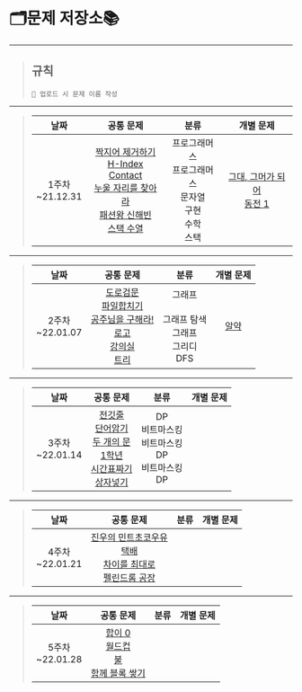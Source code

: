 # **🗂문제 저장소📚**
----------
>## 규칙
>```
>📢 업로드 시 문제 이름 작성
>```
---------
>|**날짜**|**공통 문제**|**분류**|**개별 문제**
>|:----:|:-----:|:-----:|:-----:|
>|1주차</br>~21.12.31|[짝지어 제거하기]<br>[H-Index]<br>[Contact]<br>[누울 자리를 찾아라]<br>[패션왕 신해빈]<br>[스택 수열]<br>|프로그래머스<br>프로그래머스<br>문자열<br>구현<br>수학<br>스택<br>|[그대, 그머가 되어]<br>[동전 1]|

[짝지어 제거하기]:https://programmers.co.kr/learn/courses/30/lessons/12973
[H-Index]:https://programmers.co.kr/learn/courses/30/lessons/42747
[Contact]:https://www.acmicpc.net/problem/1013
[누울 자리를 찾아라]:https://www.acmicpc.net/problem/1652
[패션왕 신해빈]:https://www.acmicpc.net/problem/9375
[스택 수열]: https://www.acmicpc.net/problem/1874
[그대, 그머가 되어]:https://www.acmicpc.net/problem/14496
[동전 1]:https://www.acmicpc.net/problem/2293

---------
>|**날짜**|**공통 문제**|**분류**|**개별 문제**
>|:----:|:-----:|:-----:|:-----:|
>|2주차</br>~22.01.07|[도로검문]<br>[파일합치기]<br>[공주님을 구해라!]<br>[로고]<br>[강의실]<br>[트리]|그래프<br><br>그래프 탐색<br>그래프<br>그리디<br>DFS<br>|[알약]<br>|

[도로검문]:https://www.acmicpc.net/problem/2307
[파일합치기]:https://www.acmicpc.net/problem/13975
[공주님을 구해라!]:https://www.acmicpc.net/problem/17836
[로고]:https://www.acmicpc.net/problem/3108
[강의실]:https://www.acmicpc.net/problem/1374
[트리]:https://www.acmicpc.net/problem/1068
[알약]:https://www.acmicpc.net/problem/4811

---------
>|**날짜**|**공통 문제**|**분류**|**개별 문제**
>|:----:|:-----:|:-----:|:-----:|
>|3주차</br>~22.01.14|[전깃줄]<br>[단어암기]<br>[두 개의 문]<br>[1학년]<br>[시간표짜기]<br>[상자넣기]|DP<br>비트마스킹<br>비트마스킹<br>DP<br>비트마스킹<br>DP||

[전깃줄]:https://www.acmicpc.net/problem/2565
[단어암기]:https://www.acmicpc.net/problem/18119
[두 개의 문]:https://www.acmicpc.net/problem/17453
[1학년]:https://www.acmicpc.net/problem/5557
[시간표짜기]:https://www.acmicpc.net/problem/14569
[상자넣기]:https://www.acmicpc.net/problem/1965

---------
>|**날짜**|**공통 문제**|**분류**|**개별 문제**
>|:----:|:-----:|:-----:|:-----:|
>|4주차</br>~22.01.21|[진우의 민트초코우유]<br>[택배]<br>[차이를 최대로]<br>[펠린드롬 공장]|<br>||

[진우의 민트초코우유]:https://www.acmicpc.net/problem/20208
[택배]:https://www.acmicpc.net/problem/8980
[차이를 최대로]:https://www.acmicpc.net/problem/10819
[펠린드롬 공장]:https://www.acmicpc.net/problem/1053

---------
>|**날짜**|**공통 문제**|**분류**|**개별 문제**
>|:----:|:-----:|:-----:|:-----:|
>|5주차</br>~22.01.28|[합이 0]<br>[월드컵]<br>[불]<br>[함께 블록 쌓기]|<br>||

[합이 0]:https://www.acmicpc.net/problem/3151
[월드컵]:https://www.acmicpc.net/problem/6987
[불]:https://www.acmicpc.net/problem/5427
[함께 블록 쌓기]:https://www.acmicpc.net/problem/18427
